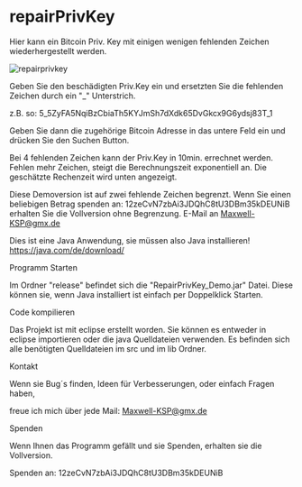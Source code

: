 # repairPrivKey
Hier kann ein Bitcoin Priv. Key mit einigen wenigen fehlenden Zeichen wiederhergestellt werden.

![repairprivkey](https://user-images.githubusercontent.com/34688939/49607419-266eb400-f996-11e8-8f17-6526c5843af0.png)

Geben Sie den beschädigten Priv.Key ein und ersetzten Sie die fehlenden Zeichen durch ein "_" Unterstrich.

z.B. so:              5_5ZyFA5NqiBzCbiaTh5KYJmSh7dXdk65DvGkcx9G6ydsj83T_1

Geben Sie dann die zugehörige Bitcoin Adresse in das untere Feld ein und drücken Sie den Suchen Button.

Bei 4 fehlenden Zeichen kann der Priv.Key in 10min. errechnet werden. Fehlen mehr Zeichen, steigt die Berechnungszeit exponentiell an. 
Die geschätzte Rechenzeit wird unten angezeigt.


Diese Demoversion ist auf zwei fehlende Zeichen begrenzt.
Wenn Sie einen beliebigen Betrag spenden an: 12zeCvN7zbAi3JDQhC8tU3DBm35kDEUNiB
erhalten Sie die Vollversion ohne Begrenzung.
E-Mail an Maxwell-KSP@gmx.de



Dies ist eine Java Anwendung, sie müssen also Java installieren!
https://java.com/de/download/


Programm Starten

Im Ordner "release" befindet sich die "RepairPrivKey_Demo.jar" Datei.
Diese können sie, wenn Java installiert ist einfach per Doppelklick Starten.


Code kompilieren

Das Projekt ist mit eclipse erstellt worden.
Sie können es entweder in eclipse importieren oder die java Quelldateien verwenden.
Es befinden sich alle benötigten Quelldateien im src und im lib Ordner.


Kontakt

Wenn sie Bug´s finden, Ideen für Verbesserungen, oder einfach Fragen haben,

freue ich mich über jede Mail: Maxwell-KSP@gmx.de



Spenden

Wenn Ihnen das Programm gefällt und sie Spenden, erhalten sie die Vollversion.

Spenden an:
12zeCvN7zbAi3JDQhC8tU3DBm35kDEUNiB
